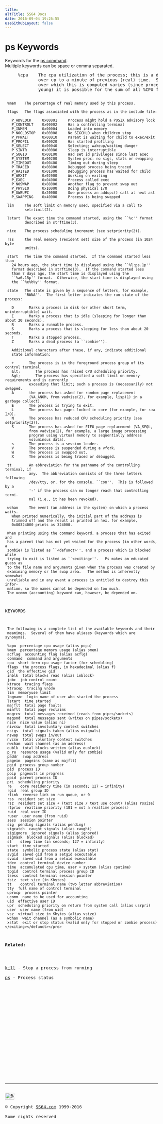 ```yaml
---
title:
altTitle: SS64 Docs
date: 2016-09-04 19:26:55
useGithubLayout: false
---
```

<!-- #BeginLibraryItem "/Library/head_osx.lbi" --><!-- #EndLibraryItem --><h1>ps Keywords</h1> 
<p>Keywords for the <a href="ps.html">ps command</a>. <br>
  Multiple keywords can be space or comma separated.<br>
</p>
<pre>     %cpu    The cpu utilization of the process; this is a decaying average
             over up to a minute of previous (real) time.  Since the time base
             over which this is computed varies (since processes can be very
             young) it is possible for the sum of all %CPU fields to exceed 100%.

     %mem    The percentage of real memory used by this process.

     flags   The flags associated with the process as in the include file:

       P_ADVLOCK     0x00001     Process might hold a POSIX advisory lock
       P_CONTROLT    0x00002     Has a controlling terminal
       P_INMEM       0x00004     Loaded into memory
       P_NOCLDSTOP   0x00008     No SIGCHLD when children stop
       P_PPWAIT      0x00010     Parent is waiting for child to exec/exit
       P_PROFIL      0x00020     Has started profiling
       P_SELECT      0x00040     Selecting; wakeup/waiting danger
       P_SINTR       0x00080     Sleep is interruptible
       P_SUGID       0x00100     Had set id privileges since last exec
       P_SYSTEM      0x00200     System proc: no sigs, stats or swapping
       P_TIMEOUT     0x00400     Timing out during sleep
       P_TRACED      0x00800     Debugged process being traced
       P_WAITED      0x01000     Debugging process has waited for child
       P_WEXIT       0x02000     Working on exiting
       P_EXEC        0x04000     Process called exec
       P_NOSWAP      0x08000     Another flag to prevent swap out
       P_PHYSIO      0x10000     Doing physical I/O
       P_OWEUPC      0x20000     Owe process an addupc() call at next ast
       P_SWAPPING    0x40000     Process is being swapped

     lim     The soft limit on memory used, specified via a call to
             setrlimit(2).

     lstart  The exact time the command started, using the ``%c'' format
             described in strftime(3).

     nice    The process scheduling increment (see setpriority(2)).

     rss     the real memory (resident set) size of the process (in 1024 byte
             units).

     start   The time the command started.  If the command started less than
       24 hours ago, the start time is displayed using the ``%l:ps.1p''
       format described in strftime(3).  If the command started less
       than 7 days ago, the start time is displayed using the
       ``%a6.15p'' format.  Otherwise, the start time is displayed using
       the ``%e%b%y'' format.

     state   The state is given by a sequence of letters, for example,
             'RWNA''.  The first letter indicates the run state of the process:

       D       Marks a process in disk (or other short term, uninterruptible) wait.
       I       Marks a process that is idle (sleeping for longer than about 20 seconds).
       R       Marks a runnable process.
       S       Marks a process that is sleeping for less than about 20 seconds.
       T       Marks a stopped process.
       Z       Marks a dead process (a ``zombie'').

       Additional characters after these, if any, indicate additional
       state information:

       +       The process is in the foreground process group of its control terminal.
       &lt;       The process has raised CPU scheduling priority.
       &gt;       The process has specified a soft limit on memory requirements and is currently
               exceeding that limit; such a process is (necessarily) not swapped.
       A       the process has asked for random page replacement
               (VA_ANOM, from vadvise(2), for example, lisp(1) in a garbage collect).
       E       The process is trying to exit.
       L       The process has pages locked in core (for example, for raw I/O).
       N       The process has reduced CPU scheduling priority (see setpriority(2)).
       S       The process has asked for FIFO page replacement (VA_SEQL,
               from vadvise(2), for example, a large image processing
               program using virtual memory to sequentially address
               voluminous data).
       s       The process is a session leader.
       V       The process is suspended during a vfork.
       W       The process is swapped out.
       X       The process is being traced or debugged.

     tt        An abbreviation for the pathname of the controlling terminal, if
               any.  The abbreviation consists of the three letters following
               /dev/tty, or, for the console, ``con''.  This is followed by a
               '-' if the process can no longer reach that controlling termi-
               nal (i.e., it has been revoked).

     wchan     The event (an address in the system) on which a process waits.
       When printed numerically, the initial part of the address is
       trimmed off and the result is printed in hex, for example,
       0x80324000 prints as 324000.

     When printing using the command keyword, a process that has exited and
     has a parent that has not yet waited for the process (in other words, a
     zombie) is listed as ``<defunct>'', and a process which is blocked while
     trying to exit is listed as ``<exiting>''.   Ps makes an educated guess as
     to the file name and arguments given when the process was created by
     examining memory or the swap area.   The method is inherently somewhat
     unreliable and in any event a process is entitled to destroy this infor-
     mation, so the names cannot be depended on too much.
     The ucomm (accounting) keyword can, however, be depended on.

KEYWORDS

     The following is a complete list of the available keywords and their
     meanings.  Several of them have aliases (keywords which are synonyms).

     %cpu  percentage cpu usage (alias pcpu)
     %mem  percentage memory usage (alias pmem)
     acflag  accounting flag (alias acflg)
     command  command and arguments
     cpu  short-term cpu usage factor (for scheduling)
     flags  the process flags, in hexadecimal (alias f)
     gid  the effective gid
     inblk  total blocks read (alias inblock)
     jobc  job control count
     ktrace  tracing flags
     ktracep  tracing vnode
     lim  memoryuse limit
     logname  login name of user who started the process
     lstart  time started
     majflt  total page faults
     minflt  total page reclaims
     msgrcv  total messages received (reads from pipes/sockets)
     msgsnd  total messages sent (writes on pipes/sockets)
     nice  nice value (alias ni)
     nivcsw  total involuntary context switches
     nsigs  total signals taken (alias nsignals)
     nswap  total swaps in/out
     nvcsw  total voluntary context switches
     nwchan  wait channel (as an address)
     oublk  total blocks written (alias oublock)
     p_ru  resource usage (valid only for zombie)
     paddr  swap address
     pagein  pageins (same as majflt)
     pgid  process group number
     pid  process ID
     poip  pageouts in progress
     ppid  parent process ID
     pri  scheduling priority
     re    core residency time (in seconds; 127 = infinity)
     rgid  real group ID
     rlink  reverse link on run queue, or 0
     rss  resident set size
     rsz  resident set size + (text size / text use count) (alias rssize)
     rtprio  realtime priority (101 = not a realtime process)
     ruid  real user ID
     ruser  user name (from ruid)
     sess  session pointer
     sig  pending signals (alias pending)
     sigcatch  caught signals (alias caught)
     sigignore  ignored signals (alias ignored)
     sigmask  blocked signals (alias blocked)
     sl    sleep time (in seconds; 127 = infinity)
     start  time started
     state  symbolic process state (alias stat)
     svgid  saved gid from a setgid executable
     svuid  saved uid from a setuid executable
     tdev  control terminal device number
     time  accumulated cpu time, user + system (alias cputime)
     tpgid  control terminal process group ID
     tsess  control terminal session pointer
     tsiz  text size (in Kbytes)
     tt    control terminal name (two letter abbreviation)
     tty  full name of control terminal
     uprocp  process pointer
     ucomm  name to be used for accounting
     uid  effective user ID
     upr  scheduling priority on return from system call (alias usrpri)
     user  user name (from uid)
     vsz  virtual size in Kbytes (alias vsize)
     wchan  wait channel (as a symbolic name)
     xstat  exit or stop status (valid only for stopped or zombie process)</exiting></defunct></pre>
<p><b>Related:</b></p>
<p>
<a href="kill.html">kill</a> - Stop a process from running<br>
<a href="ps.html">ps</a> - Process status</p><!-- #BeginLibraryItem "/Library/foot_osx.lbi" --><p>
<!-- OSX300 -->
<ins class="adsbygoogle" style="display:inline-block;width:300px;height:250px" data-ad-client="ca-pub-6140977852749469" data-ad-slot="1823340303"></ins>
<script>
(adsbygoogle = window.adsbygoogle || []).push({});
</script></p>
<hr>
<div id="bl" class="footer"><a href="ps_keywords.html#"><img src="../images/top.png" width="30" height="22" alt="Back to the Top"></a></div>
<div id="br" class="footer, tagline">© Copyright <a href="../index.html">SS64.com</a> 1999-2016<br>
Some rights reserved</div><!-- #EndLibraryItem -->
